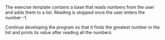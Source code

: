 The exercise template contains a base that reads numbers from the user and adds them to a list. Reading is stopped once the user enters the number -1.

Continue developing the program so that it finds the greatest number in the list and prints its value after reading all the numbers.